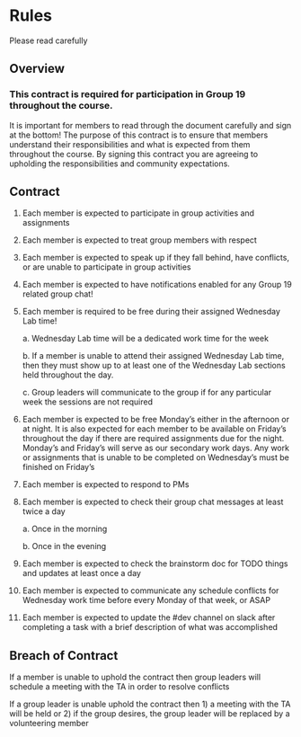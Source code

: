 # Rules

Please read carefully 

## Overview

### This contract is required for participation in Group 19 throughout the course. 
It is important for members to read through the document carefully and sign at the
bottom! The purpose of this contract is to ensure that members understand their 
responsibilities and what is expected from them throughout the course. By signing 
this contract you are agreeing to upholding the responsibilities and community 
expectations.

## Contract

1. Each member is expected to participate in group activities and assignments
2. Each member is expected to treat group members with respect
3. Each member is expected to speak up if they fall behind, have conflicts, or are unable to participate in group activities
4. Each member is expected to have notifications enabled for any Group 19 related group chat!
5. Each member is required to be free during their assigned Wednesday Lab time!

      a. Wednesday Lab time will be a dedicated work time for the week
      
      b. If a member is unable to attend their assigned Wednesday Lab time, then they must show up to at least one of the Wednesday Lab sections held throughout the day. 
      
      c. Group leaders will communicate to the group if for any particular week the sessions are not required
6. Each member is expected to be free Monday’s either in the afternoon or at night. It is also expected for each member to be available on Friday’s throughout the day if there are required assignments due for the night. 
Monday’s and Friday’s will serve as our secondary work days. Any work or assignments that is unable to be completed on Wednesday’s must be finished on Friday’s
7. Each member is expected to respond to PMs
8. Each member is expected to check their group chat messages at least twice a day
      
      a. Once in the morning
      
      b. Once in the evening

9. Each member is expected to check the brainstorm doc for TODO things and updates at least once a day
10. Each member is expected to communicate any schedule conflicts for Wednesday work time before every Monday of that week, or ASAP
11. Each member is expected to update the #dev channel on slack after completing a task with a brief description of what was accomplished

## Breach of Contract
If a member is unable to uphold the contract then group leaders will schedule a meeting with the TA in order to resolve conflicts

If a group leader is unable uphold the contract then 1) a meeting with the TA will be held or 2) if the group desires, the group leader will be replaced by a volunteering member

